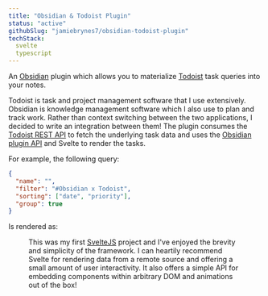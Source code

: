 ```yaml
---
title: "Obsidian & Todoist Plugin"
status: "active"
githubSlug: "jamiebrynes7/obsidian-todoist-plugin"
techStack:
  svelte
  typescript
---
```


An [Obsidian](https://obsidian.md/) plugin which allows you to materialize [Todoist](https://todoist.com/home) task queries into your notes.

<!--more-->

Todoist is task and project management software that I use extensively. Obsidian is knowledge management software which I also use to plan and track work. Rather than context switching between the two applications, I decided to write an integration between them! The plugin consumes the [Todoist REST API](https://developer.todoist.com/rest/v1/) to fetch the underlying task data and uses the [Obsidian plugin API](https://github.com/obsidianmd/obsidian-api) and Svelte to render the tasks.

For example, the following query:

```json
{
  "name": "",
  "filter": "#Obsidian x Todoist",
  "sorting": ["date", "priority"],
  "group": true
}
```

Is rendered as:

<Figure src={queryExample} caption="The example rendered query." />

This was my first [SvelteJS](https://svelte.dev) project and I've enjoyed the brevity and simplicity of the framework. I can heartily recommend Svelte for rendering data from a remote source and offering a small amount of user interactivity. It also offers a simple API for embedding components within arbitrary DOM and animations out of the box!
